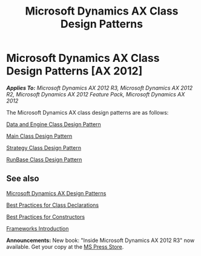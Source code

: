 ﻿---
title: Microsoft Dynamics AX Class Design Patterns
TOCTitle: Class Design Patterns
ms:assetid: 14129462-63f2-470e-a2cc-f4860b64789f
ms:mtpsurl: https://msdn.microsoft.com/en-us/library/Aa587365(v=AX.60)
ms:contentKeyID: 35240599
ms.date: 05/18/2015
mtps_version: v=AX.60
---

# Microsoft Dynamics AX Class Design Patterns [AX 2012]


_**Applies To:** Microsoft Dynamics AX 2012 R3, Microsoft Dynamics AX 2012 R2, Microsoft Dynamics AX 2012 Feature Pack, Microsoft Dynamics AX 2012_

The Microsoft Dynamics AX class design patterns are as follows:

[Data and Engine Class Design Pattern](data-and-engine-class-design-pattern.md)

[Main Class Design Pattern](main-class-design-pattern.md)

[Strategy Class Design Pattern](strategy-class-design-pattern.md)

[RunBase Class Design Pattern](runbase-class-design-pattern.md)

## See also

[Microsoft Dynamics AX Design Patterns](microsoft-dynamics-ax-design-patterns.md)

[Best Practices for Class Declarations](best-practices-for-class-declarations.md)

[Best Practices for Constructors](best-practices-for-constructors.md)

[Frameworks Introduction](frameworks-introduction.md)

  
**Announcements:** New book: "Inside Microsoft Dynamics AX 2012 R3" now available. Get your copy at the [MS Press Store](https://www.microsoftpressstore.com/store/inside-microsoft-dynamics-ax-2012-r3-9780735685109).

